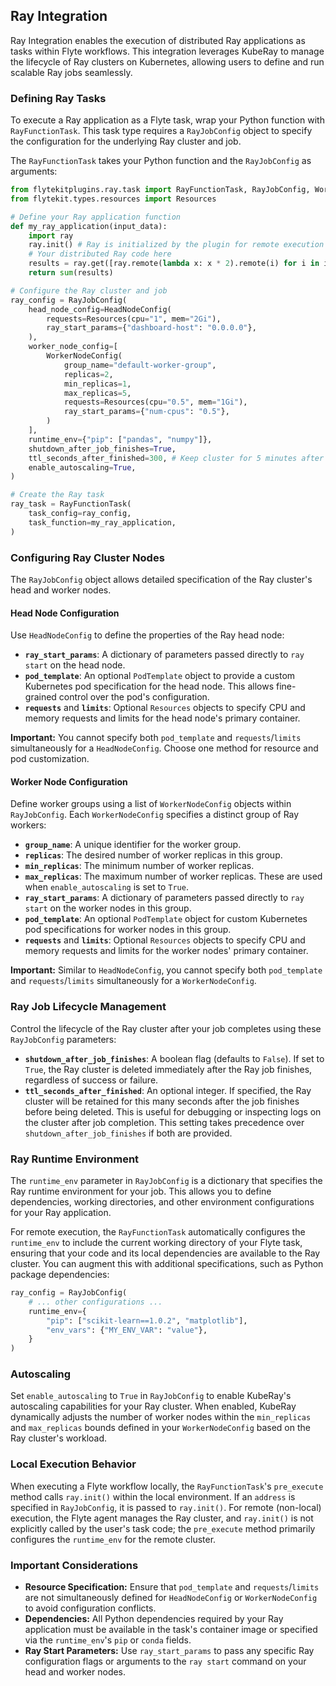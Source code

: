 
<!--
help_text: ''
key: summary_ray_integration_4836b65a-418a-42bf-bb36-22dbdbc3c8ba
modules:
- flytekitplugins.ray.models
- flytekitplugins.ray.task
questions_to_answer: []
type: summary

-->
## Ray Integration

Ray Integration enables the execution of distributed Ray applications as tasks within Flyte workflows. This integration leverages KubeRay to manage the lifecycle of Ray clusters on Kubernetes, allowing users to define and run scalable Ray jobs seamlessly.

### Defining Ray Tasks

To execute a Ray application as a Flyte task, wrap your Python function with `RayFunctionTask`. This task type requires a `RayJobConfig` object to specify the configuration for the underlying Ray cluster and job.

The `RayFunctionTask` takes your Python function and the `RayJobConfig` as arguments:

```python
from flytekitplugins.ray.task import RayFunctionTask, RayJobConfig, WorkerNodeConfig, HeadNodeConfig
from flytekit.types.resources import Resources

# Define your Ray application function
def my_ray_application(input_data):
    import ray
    ray.init() # Ray is initialized by the plugin for remote execution
    # Your distributed Ray code here
    results = ray.get([ray.remote(lambda x: x * 2).remote(i) for i in input_data])
    return sum(results)

# Configure the Ray cluster and job
ray_config = RayJobConfig(
    head_node_config=HeadNodeConfig(
        requests=Resources(cpu="1", mem="2Gi"),
        ray_start_params={"dashboard-host": "0.0.0.0"},
    ),
    worker_node_config=[
        WorkerNodeConfig(
            group_name="default-worker-group",
            replicas=2,
            min_replicas=1,
            max_replicas=5,
            requests=Resources(cpu="0.5", mem="1Gi"),
            ray_start_params={"num-cpus": "0.5"},
        )
    ],
    runtime_env={"pip": ["pandas", "numpy"]},
    shutdown_after_job_finishes=True,
    ttl_seconds_after_finished=300, # Keep cluster for 5 minutes after job finishes
    enable_autoscaling=True,
)

# Create the Ray task
ray_task = RayFunctionTask(
    task_config=ray_config,
    task_function=my_ray_application,
)
```

### Configuring Ray Cluster Nodes

The `RayJobConfig` object allows detailed specification of the Ray cluster's head and worker nodes.

#### Head Node Configuration

Use `HeadNodeConfig` to define the properties of the Ray head node:

*   **`ray_start_params`**: A dictionary of parameters passed directly to `ray start` on the head node.
*   **`pod_template`**: An optional `PodTemplate` object to provide a custom Kubernetes pod specification for the head node. This allows fine-grained control over the pod's configuration.
*   **`requests`** and **`limits`**: Optional `Resources` objects to specify CPU and memory requests and limits for the head node's primary container.

**Important:** You cannot specify both `pod_template` and `requests`/`limits` simultaneously for a `HeadNodeConfig`. Choose one method for resource and pod customization.

#### Worker Node Configuration

Define worker groups using a list of `WorkerNodeConfig` objects within `RayJobConfig`. Each `WorkerNodeConfig` specifies a distinct group of Ray workers:

*   **`group_name`**: A unique identifier for the worker group.
*   **`replicas`**: The desired number of worker replicas in this group.
*   **`min_replicas`**: The minimum number of worker replicas.
*   **`max_replicas`**: The maximum number of worker replicas. These are used when `enable_autoscaling` is set to `True`.
*   **`ray_start_params`**: A dictionary of parameters passed directly to `ray start` on the worker nodes in this group.
*   **`pod_template`**: An optional `PodTemplate` object for custom Kubernetes pod specifications for worker nodes in this group.
*   **`requests`** and **`limits`**: Optional `Resources` objects to specify CPU and memory requests and limits for the worker nodes' primary container.

**Important:** Similar to `HeadNodeConfig`, you cannot specify both `pod_template` and `requests`/`limits` simultaneously for a `WorkerNodeConfig`.

### Ray Job Lifecycle Management

Control the lifecycle of the Ray cluster after your job completes using these `RayJobConfig` parameters:

*   **`shutdown_after_job_finishes`**: A boolean flag (defaults to `False`). If set to `True`, the Ray cluster is deleted immediately after the Ray job finishes, regardless of success or failure.
*   **`ttl_seconds_after_finished`**: An optional integer. If specified, the Ray cluster will be retained for this many seconds after the job finishes before being deleted. This is useful for debugging or inspecting logs on the cluster after job completion. This setting takes precedence over `shutdown_after_job_finishes` if both are provided.

### Ray Runtime Environment

The `runtime_env` parameter in `RayJobConfig` is a dictionary that specifies the Ray runtime environment for your job. This allows you to define dependencies, working directories, and other environment configurations for your Ray application.

For remote execution, the `RayFunctionTask` automatically configures the `runtime_env` to include the current working directory of your Flyte task, ensuring that your code and its local dependencies are available to the Ray cluster. You can augment this with additional specifications, such as Python package dependencies:

```python
ray_config = RayJobConfig(
    # ... other configurations ...
    runtime_env={
        "pip": ["scikit-learn==1.0.2", "matplotlib"],
        "env_vars": {"MY_ENV_VAR": "value"},
    }
)
```

### Autoscaling

Set `enable_autoscaling` to `True` in `RayJobConfig` to enable KubeRay's autoscaling capabilities for your Ray cluster. When enabled, KubeRay dynamically adjusts the number of worker nodes within the `min_replicas` and `max_replicas` bounds defined in your `WorkerNodeConfig` based on the Ray cluster's workload.

### Local Execution Behavior

When executing a Flyte workflow locally, the `RayFunctionTask`'s `pre_execute` method calls `ray.init()` within the local environment. If an `address` is specified in `RayJobConfig`, it is passed to `ray.init()`. For remote (non-local) execution, the Flyte agent manages the Ray cluster, and `ray.init()` is not explicitly called by the user's task code; the `pre_execute` method primarily configures the `runtime_env` for the remote cluster.

### Important Considerations

*   **Resource Specification:** Ensure that `pod_template` and `requests`/`limits` are not simultaneously defined for `HeadNodeConfig` or `WorkerNodeConfig` to avoid configuration conflicts.
*   **Dependencies:** All Python dependencies required by your Ray application must be available in the task's container image or specified via the `runtime_env`'s `pip` or `conda` fields.
*   **Ray Start Parameters:** Use `ray_start_params` to pass any specific Ray configuration flags or arguments to the `ray start` command on your head and worker nodes.
<!--
key: summary_ray_integration_4836b65a-418a-42bf-bb36-22dbdbc3c8ba
type: summary_end

-->
<!--
code_unit: flytekitplugins.ray.examples.ray_job_example
code_unit_type: class
help_text: ''
key: example_265477d6-3791-490b-a0ae-f76541f1053c
type: example

-->